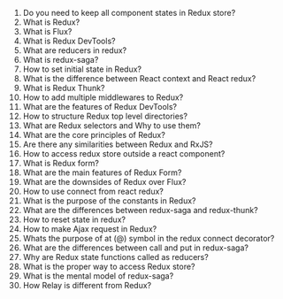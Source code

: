 1. Do you need to keep all component states in Redux store?
2. What is Redux?
3. What is Flux?
4. What is Redux DevTools?
5. What are reducers in redux?
6. What is redux-saga?
7. How to set initial state in Redux?
8. What is the difference between React context and React redux?
9. What is Redux Thunk?
10. How to add multiple middlewares to Redux?
11. What are the features of Redux DevTools?
12. How to structure Redux top level directories?
13. What are Redux selectors and Why to use them?
14. What are the core principles of Redux?
15. Are there any similarities between Redux and RxJS?
16. How to access redux store outside a react component?
17. What is Redux form?
18. What are the main features of Redux Form?
19. What are the downsides of Redux over Flux?
20. How to use connect from react redux?
21. What is the purpose of the constants in Redux?
22. What are the differences between redux-saga and redux-thunk?
23. How to reset state in redux?
24. How to make Ajax request in Redux?
25. Whats the purpose of at (@) symbol in the redux connect decorator?
26. What are the differences between call and put in redux-saga?
27. Why are Redux state functions called as reducers?
28. What is the proper way to access Redux store?
29. What is the mental model of redux-saga?
30. How Relay is different from Redux?
